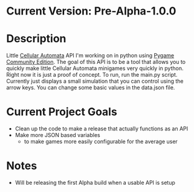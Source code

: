 # Current Version: Pre-Alpha-1.0.0

# Description
Little [Cellular Automata](https://en.wikipedia.org/wiki/Cellular_automaton) API I'm working on in python using [Pygame Community Edition](https://github.com/pygame-community/pygame-ce).  The goal of this API is to be a tool that allows you to quickly make little Cellular Automata minigames very quickly in python.  Right now it is just a proof of concept.  To run, run the main.py script.  Currently just displays a small simulation that you can control using the arrow keys.  You can change some basic values in the data.json file.
# Current Project Goals
- Clean up the code to make a release that actually functions as an API
- Make more JSON based variables
	- to make games more easily configurable for the average user
# Notes
- Will be releasing the first Alpha build when a usable API is setup

